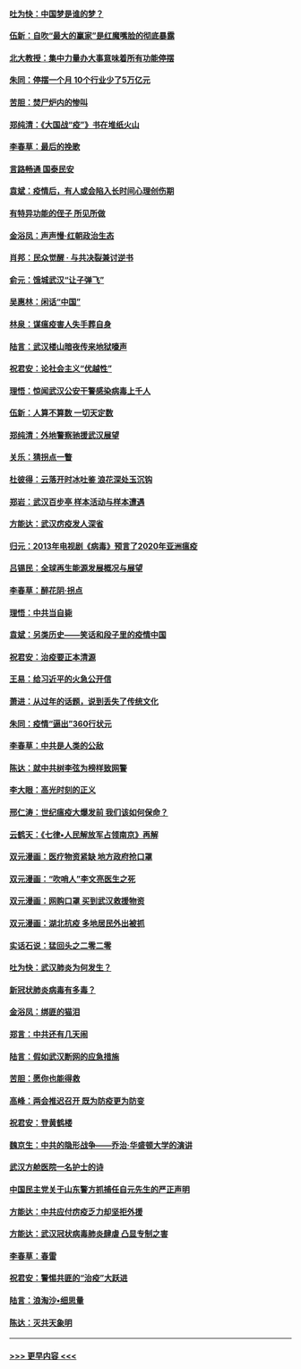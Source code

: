 #### [吐为快：中国梦是谁的梦？](../pages/nsc993/n11906564.md?t=03020102) 
#### [伍新：自吹“最大的赢家”是红魔嘴脸的彻底暴露](../pages/nsc993/n11906407.md?t=03020102) 
#### [北大教授：集中力量办大事意味着所有功能停摆](../pages/nsc993/n11904800.md?t=03020102) 
#### [朱同：停摆一个月 10个行业少了5万亿元](../pages/nsc993/n11904498.md?t=03020102) 
#### [苦胆：焚尸炉内的惨叫](../pages/nsc993/n11904479.md?t=03020102) 
#### [郑纯清：《大国战“疫”》书在堆纸火山](../pages/nsc993/n11904450.md?t=03020102) 
#### [李春草：最后的挽歌](../pages/nsc993/n11904441.md?t=03020102) 
#### [言路畅通 国泰民安](../pages/nsc993/n11904222.md?t=03020102) 
#### [袁斌：疫情后，有人或会陷入长时间心理创伤期](../pages/nsc993/n11901514.md?t=03020102) 
#### [有特异功能的侄子 所见所做](../pages/nsc993/n11901154.md?t=03020102) 
#### [金浴凤：声声慢‧红朝政治生态](../pages/nsc993/n11899553.md?t=03020102) 
#### [肖邦：民众觉醒 · 与共决裂兼讨逆书](../pages/nsc993/n11898435.md?t=03020102) 
#### [俞元：饿城武汉“让子弹飞”](../pages/nsc993/n11898344.md?t=03020102) 
#### [吴惠林：闲话“中国”](../pages/nsc993/n11898182.md?t=03020102) 
#### [林泉：谋瘟疫害人失手葬自身](../pages/nsc993/n11897892.md?t=03020102) 
#### [陆言：武汉楼山暗夜传来地狱嚎声](../pages/nsc993/n11897033.md?t=03020102) 
#### [祝君安：论社会主义“优越性”](../pages/nsc993/n11897005.md?t=03020102) 
#### [理悟：惊闻武汉公安干警感染病毒上千人](../pages/nsc993/n11896947.md?t=03020102) 
#### [伍新：人算不算数 一切天定数](../pages/nsc993/n11893372.md?t=03020102) 
#### [郑纯清：外地警察驰援武汉展望](../pages/nsc993/n11893115.md?t=03020102) 
#### [关乐：猜拐点一瞥](../pages/nsc993/n11893020.md?t=03020102) 
#### [杜彼得：云落开时冰吐鉴 浪花深处玉沉钩](../pages/nsc993/n11892107.md?t=03020102) 
#### [郑岩：武汉百步亭 样本活动与样本遭遇](../pages/nsc993/n11892310.md?t=03020102) 
#### [方能达：武汉疠疫发人深省](../pages/nsc993/n11891376.md?t=03020102) 
#### [归元：2013年电视剧《病毒》预言了2020年亚洲瘟疫](../pages/nsc993/n11891126.md?t=03020102) 
#### [吕锡民：全球再生能源发展概况与展望](../pages/nsc993/n11890613.md?t=03020102) 
#### [李春草：醉花阴·拐点](../pages/nsc993/n11890567.md?t=03020102) 
#### [理悟：中共当自毙](../pages/nsc993/n11890559.md?t=03020102) 
#### [袁斌：另类历史——笑话和段子里的疫情中国](../pages/nsc993/n11889243.md?t=03020102) 
#### [祝君安：治疫要正本清源](../pages/nsc993/n11889085.md?t=03020102) 
#### [王易：给习近平的火急公开信](../pages/nsc993/n11888225.md?t=03020102) 
#### [萧进：从过年的话题，说到丢失了传统文化](../pages/nsc993/n11887732.md?t=03020102) 
#### [朱同：疫情“逼出”360行状元](../pages/nsc993/n11887678.md?t=03020102) 
#### [李春草：中共是人类的公敌](../pages/nsc993/n11887656.md?t=03020102) 
#### [陈达：就中共树李弦为榜样致网警](../pages/nsc993/n11887625.md?t=03020102) 
#### [李大眼：高光时刻的正义](../pages/nsc993/n11887585.md?t=03020102) 
#### [邢仁涛：世纪瘟疫大爆发前 我们该如何保命？](../pages/nsc993/n11887535.md?t=03020102) 
#### [云鹤天：《七律▪人民解放军占领南京》再解](../pages/nsc993/n11887524.md?t=03020102) 
#### [双元漫画：医疗物资紧缺 地方政府抢口罩](../pages/nsc993/n11884744.md?t=03020102) 
#### [双元漫画：“吹哨人”李文亮医生之死](../pages/nsc993/n11884705.md?t=03020102) 
#### [双元漫画：网购口罩 买到武汉救援物资](../pages/nsc993/n11884670.md?t=03020102) 
#### [双元漫画：湖北抗疫 多地居民外出被抓](../pages/nsc993/n11884643.md?t=03020102) 
#### [实话石说：猛回头之二零二零](../pages/nsc993/n11883968.md?t=03020102) 
#### [吐为快：武汉肺炎为何发生？](../pages/nsc993/n11882180.md?t=03020102) 
#### [新冠状肺炎病毒有多毒？](../pages/nsc993/n11881790.md?t=03020102) 
#### [金浴凤：绑匪的猫泪](../pages/nsc993/n11880664.md?t=03020102) 
#### [郑言：中共还有几天闹](../pages/nsc993/n11880645.md?t=03020102) 
#### [陆言：假如武汉断网的应急措施](../pages/nsc993/n11880619.md?t=03020102) 
#### [苦胆：愿你也能得救](../pages/nsc993/n11880601.md?t=03020102) 
#### [高峰：两会推迟召开  既为防疫更为防变](../pages/nsc993/n11879977.md?t=03020102) 
#### [祝君安：登黄鹤楼](../pages/nsc993/n11880583.md?t=03020102) 
#### [魏京生：中共的隐形战争——乔治‧华盛顿大学的演讲](../pages/nsc993/n11879765.md?t=03020102) 
#### [武汉方舱医院一名护士的诗](../pages/nsc993/n11878480.md?t=03020102) 
#### [中国民主党关于山东警方抓捕任自元先生的严正声明](../pages/nsc993/n11877506.md?t=03020102) 
#### [方能达：中共应付疠疫乏力却坚拒外援](../pages/nsc993/n11877497.md?t=03020102) 
#### [方能达：武汉冠状病毒肺炎肆虐 凸显专制之害](../pages/nsc993/n11877475.md?t=03020102) 
#### [李春草：春雷](../pages/nsc993/n11876287.md?t=03020102) 
#### [祝君安：警惕共匪的“治疫”大跃进](../pages/nsc993/n11876084.md?t=03020102) 
#### [陆言：浪淘沙•细思量](../pages/nsc993/n11876071.md?t=03020102) 
#### [陈达：灭共天象明](../pages/nsc993/n11876063.md?t=03020102) 

----
#### [ >>> 更早内容 <<< ](../indexes/nsc993-earlier.md)
